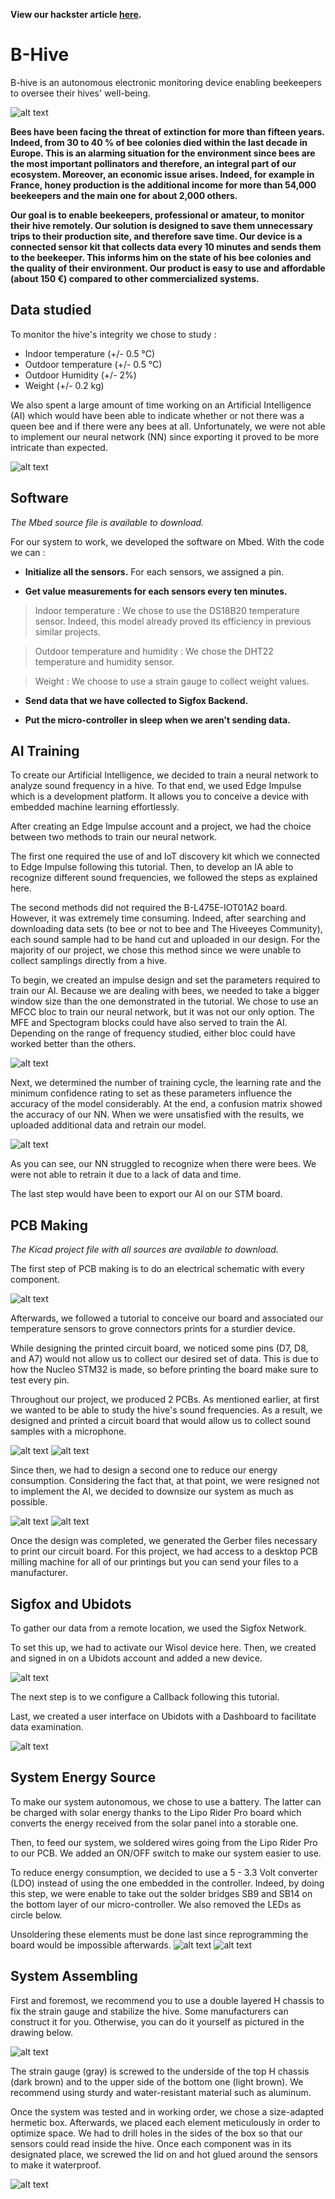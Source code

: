 **View our hackster article [here](https://www.hackster.io/dect/b-hive-a14efa "Hackster Article").** 

# B-Hive
B-hive is an autonomous electronic monitoring device enabling beekeepers to oversee their hives' well-being.

![alt text](images_article/cover.jpg)

__Bees have been facing the threat of extinction for more than fifteen years. Indeed, from 30 to 40 % of bee colonies died within the last decade in Europe. This is an alarming situation for the environment since bees are the most important pollinators and therefore, an integral part of our ecosystem. Moreover, an economic issue arises. Indeed, for example in France, honey production is the additional income for more than 54,000 beekeepers and the main one for about 2,000 others.__

__Our goal is to enable beekeepers, professional or amateur, to monitor their hive remotely. Our solution is designed to save them unnecessary trips to their production site, and therefore save time. Our device is a connected sensor kit that collects data every 10 minutes and sends them to the beekeeper. This informs him on the state of his bee colonies and the quality of their environment. Our product is easy to use and affordable (about 150 €) compared to other commercialized systems.__


## Data studied
To monitor the hive's integrity we chose to study :

* Indoor temperature (+/- 0.5 °C)
* Outdoor  temperature (+/- 0.5 °C)
* Outdoor Humidity (+/- 2%)
* Weight (+/- 0.2 kg)

We also spent a large amount of time working on an Artificial Intelligence (AI) which would have been able to indicate whether or not there was a queen bee and if there were any bees at all.  Unfortunately, we were not able to implement our neural network (NN) since exporting it proved to be more intricate than expected.

![alt text](images_article/schema.png "System Diagram")


## Software 
_The Mbed source file is available to download._

For our system to work, we developed the software on Mbed. With the code we can :

* __Initialize all the sensors.__
For each sensors, we assigned a pin.

* __Get value measurements for each sensors every ten minutes.__
> Indoor temperature : We chose to use the DS18B20 temperature sensor. Indeed, this model already proved its efficiency in previous similar projects.

> Outdoor temperature and humidity  : We chose the DHT22 temperature and humidity sensor.

> Weight : We choose to use a strain gauge to collect weight values.

* __Send data that we have collected to Sigfox Backend.__

* __Put the micro-controller in sleep when we aren't sending data.__


## AI Training
To create our Artificial Intelligence, we decided to train a neural network to analyze sound frequency in a hive. To that end, we used Edge Impulse which is a development platform. It allows you to conceive a device with embedded machine learning effortlessly.

After creating an Edge Impulse account and a project, we had the choice between two methods to train our neural network.

The first one required the use of and IoT discovery kit which we connected to Edge Impulse following this tutorial. Then, to develop an IA able to recognize different sound frequencies, we followed the steps as explained here.

The second methods did not required the B-L475E-IOT01A2 board. However, it was extremely time consuming. Indeed, after searching and downloading data sets (to bee or not to bee and The Hiveeyes Community), each sound sample had to be hand cut and uploaded in our design. For the majority of our project, we chose this method since we were unable to collect samplings directly from a hive.

To begin, we created an impulse design and set the parameters required to train our AI. Because we are dealing with bees, we needed to take a bigger window size than the one demonstrated in the tutorial. We chose to use an MFCC bloc to train our neural network, but it was not our only option. The MFE and Spectogram blocks could have also served to train the AI. Depending on the range of frequency studied, either bloc could have worked better than the others.

![alt text](images_article/Empulse.png "Empulse Design")

Next, we determined the number of training cycle, the learning rate and the minimum confidence rating to set as these parameters influence the accuracy of the model considerably. At the end, a confusion matrix showed the accuracy of our NN. When we were unsatisfied with the results, we uploaded additional data and retrain our model.

![alt text](images_article/accuracy.png "Neural Network Accuracy")

As you can see, our NN struggled to recognize when there were bees. We were not able to retrain it due to a lack of data and time.

The last step would have been to export our AI on our STM board.


## PCB Making
_The Kicad project file with all sources are available to download._

The first step of PCB making is to do an electrical schematic with every component.

![alt text](images_article/schematic.png "Kicad Electrical Schematic")

Afterwards, we followed a tutorial to conceive our board and associated our temperature sensors to grove connectors prints for a sturdier device.

While designing the printed circuit board, we noticed some pins (D7, D8, and A7) would not allow us to collect our desired set of data. This is due to how the Nucleo STM32 is made, so before printing the board make sure  to test every pin.

Throughout our project, we produced 2 PCBs. As mentioned earlier, at first we wanted to be able to study the hive's sound frequencies. As a result,  we designed and printed a circuit board that would allow us to collect sound samples with a microphone.

![alt text](images_article/pc1-1.png "PCB - Version 1")
![alt text](images_article/pcb1.png "Captioned PCB - Version 1")

Since then, we had to design a second one to reduce our energy consumption. Considering the fact that, at that point, we were resigned not to implement the AI, we decided to downsize our system as much as possible.

![alt text](images_article/pcb2-1.jpg "PCB - Version 2")
![alt text](images_article/pcb2.png "Captioned PCB - Version 2")

Once the design was completed, we generated the Gerber files necessary to print our circuit board. For this project, we had access to a desktop PCB milling machine for all of our printings but you can send your files to a manufacturer.


## Sigfox and Ubidots
To gather our data from a remote location, we used the Sigfox Network.

To set this up, we had to activate our Wisol device here. Then, we created and signed in on a Ubidots account and added a new device.

![alt text](images_article/add.png)

The next step is to we configure a Callback following this tutorial.

Last, we created a user interface on Ubidots with a Dashboard to facilitate data examination.

![alt text](images_article/ubi.png "User's Interface - Ubidots")

## System Energy Source 
To make our system autonomous, we chose to use a battery. The latter can be charged with solar energy thanks to the Lipo Rider Pro board which converts the energy received from the solar panel into a storable one.

Then, to feed our system, we soldered wires going from the Lipo Rider Pro to our PCB. We added an ON/OFF switch to make our system easier to use.

To reduce energy consumption, we decided to use a 5 - 3.3 Volt converter (LDO) instead of using the one embedded in the controller. Indeed, by doing this step, we were enable to take out the solder bridges SB9 and SB14 on the bottom layer of our micro-controller. We also removed the LEDs as circle below.

Unsoldering these elements must be done last since reprogramming the board would be impossible afterwards.
![alt text](images_article/top.jpg "Nucleo-32 board top layout")
![alt text](images_article/nucleo32_swo_a0uEnBlsda.jpg "Nucleo-32 board bottom layout")

## System Assembling
First and foremost, we recommend you to use a double layered H chassis to fix the strain gauge and stabilize the hive.  Some manufacturers can construct it for you. Otherwise, you can do it yourself as pictured in the drawing below.

![alt text](images_article/chassis.png "Double H chassis")

The strain gauge (gray) is screwed to the underside of the top H chassis (dark brown) and to the upper side of the bottom one (light brown). We recommend using sturdy and water-resistant material such as aluminum.

Once the system was tested and in working order,  we chose a size-adapted hermetic box. Afterwards, we placed each element meticulously in order to optimize space. We had to drill holes in the sides of the box so that our sensors could read inside the hive. Once each component was in its designated place, we screwed the lid on and hot glued around the sensors to make it waterproof.

![alt text](images_article/system.jpg "Picture of Assembled System")


